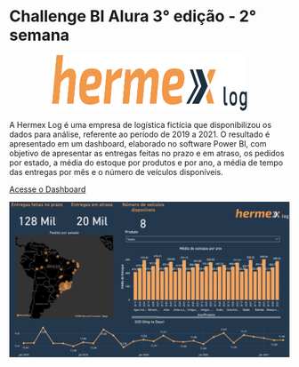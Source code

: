 # Challenge BI Alura 3° edição - 2° semana

<p align="center">
  <img width="350" height="100" src="logo/Hermex logo laranja e azul.png">
</p>


A Hermex Log é uma empresa de logística fictícia que disponibilizou os dados para análise, referente ao período de 2019 a 2021. O resultado é apresentado em um dashboard, elaborado no software Power BI, com objetivo de apresentar as entregas feitas no prazo e em atraso, os pedidos por estado, a média do estoque por produtos e por ano, a média de tempo das entregas por mês e o número de veículos disponíveis.

[Acesse o Dashboard](https://app.powerbi.com/view?r=eyJrIjoiODRiN2ExMTYtZmYzZi00ZjI2LWJjYzYtMjljYzZjM2U1N2MxIiwidCI6IjA2N2Q0YzdmLWRhYWItNDU1YS1hYzA2LWQyOTc2MGJiYjc5YSJ9
)


<p align="center">
  <img src="logo/Dashboard - Hermex - img.png">
</p>

